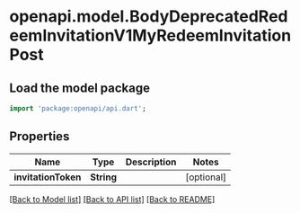 # openapi.model.BodyDeprecatedRedeemInvitationV1MyRedeemInvitationPost

## Load the model package
```dart
import 'package:openapi/api.dart';
```

## Properties
Name | Type | Description | Notes
------------ | ------------- | ------------- | -------------
**invitationToken** | **String** |  | [optional] 

[[Back to Model list]](../README.md#documentation-for-models) [[Back to API list]](../README.md#documentation-for-api-endpoints) [[Back to README]](../README.md)



